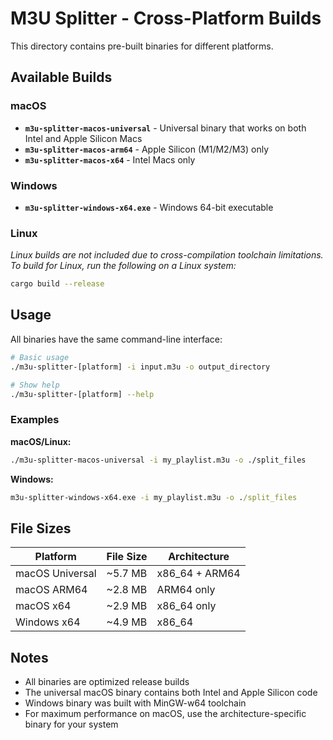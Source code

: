 # M3U Splitter - Cross-Platform Builds

This directory contains pre-built binaries for different platforms.

## Available Builds

### macOS
- **`m3u-splitter-macos-universal`** - Universal binary that works on both Intel and Apple Silicon Macs
- **`m3u-splitter-macos-arm64`** - Apple Silicon (M1/M2/M3) only
- **`m3u-splitter-macos-x64`** - Intel Macs only

### Windows
- **`m3u-splitter-windows-x64.exe`** - Windows 64-bit executable

### Linux
*Linux builds are not included due to cross-compilation toolchain limitations. To build for Linux, run the following on a Linux system:*
```bash
cargo build --release
```

## Usage

All binaries have the same command-line interface:

```bash
# Basic usage
./m3u-splitter-[platform] -i input.m3u -o output_directory

# Show help
./m3u-splitter-[platform] --help
```

### Examples

**macOS/Linux:**
```bash
./m3u-splitter-macos-universal -i my_playlist.m3u -o ./split_files
```

**Windows:**
```cmd
m3u-splitter-windows-x64.exe -i my_playlist.m3u -o ./split_files
```

## File Sizes

| Platform | File Size | Architecture |
|----------|-----------|-------------|
| macOS Universal | ~5.7 MB | x86_64 + ARM64 |
| macOS ARM64 | ~2.8 MB | ARM64 only |
| macOS x64 | ~2.9 MB | x86_64 only |
| Windows x64 | ~4.9 MB | x86_64 |

## Notes

- All binaries are optimized release builds
- The universal macOS binary contains both Intel and Apple Silicon code
- Windows binary was built with MinGW-w64 toolchain
- For maximum performance on macOS, use the architecture-specific binary for your system

